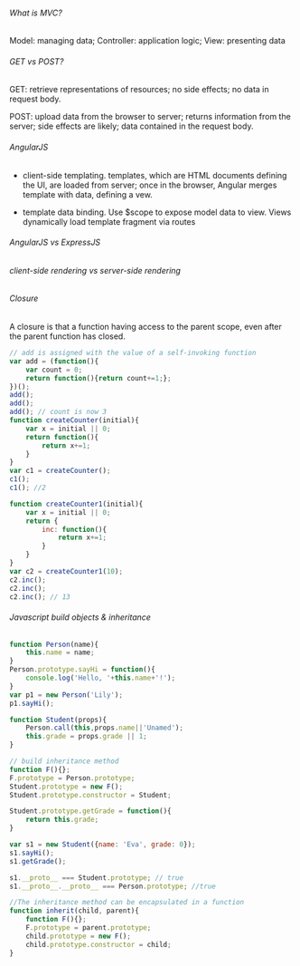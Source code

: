 ###### What is MVC?

Model: managing data; Controller: application logic; View: presenting data

###### GET vs POST?

GET: retrieve representations of resources; no side effects; no data in request body. 

POST: upload data from the browser to server; returns information from the server; side effects are likely; data contained in the request body.

###### AngularJS
* client-side templating. templates, which are HTML documents defining the UI, are loaded from server; once in the browser, Angular merges template with data, defining a vew.

* template data binding. Use $scope to expose model data to view. Views dynamically load template fragment via routes

###### AngularJS vs ExpressJS
###### client-side rendering vs server-side rendering

###### Closure
A closure is that a function having access to the parent scope, even after the parent function has closed.
```javascript
// add is assigned with the value of a self-invoking function
var add = (function(){
	var count = 0;
	return function(){return count+=1;};
})();
add();
add();
add(); // count is now 3
function createCounter(initial){
	var x = initial || 0;
	return function(){
		return x+=1;
	}
}
var c1 = createCounter();
c1();
c1(); //2

function createCounter1(initial){
	var x = initial || 0;
	return {
		inc: function(){
			return x+=1;
		}
	}
}
var c2 = createCounter1(10);
c2.inc();
c2.inc();
c2.inc(); // 13
```

###### Javascript build objects & inheritance
```javascript
function Person(name){
	this.name = name;
}
Person.prototype.sayHi = function(){
	console.log('Hello, '+this.name+'!');
}
var p1 = new Person('Lily');
p1.sayHi();

function Student(props){
	Person.call(this,props.name||'Unamed');
	this.grade = props.grade || 1;
}

// build inheritance method
function F(){}; 
F.prototype = Person.prototype;
Student.prototype = new F();
Student.prototype.constructor = Student;

Student.prototype.getGrade = function(){
	return this.grade;
}

var s1 = new Student({name: 'Eva', grade: 0});
s1.sayHi();
s1.getGrade();

s1.__proto__ === Student.prototype; // true
s1.__proto__.__proto__ === Person.prototype; //true

//The inheritance method can be encapsulated in a function
function inherit(child, parent){
	function F(){};
	F.prototype = parent.prototype;
	child.prototype = new F();
	child.prototype.constructor = child;
}

```
